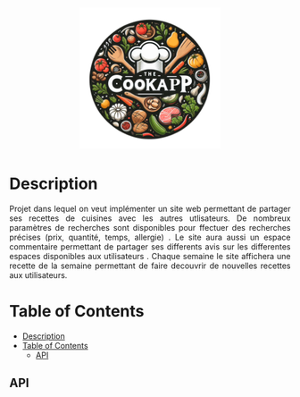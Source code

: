 <h1 align="center">
   <b>
        <img src="./src/controllers/assets/Logo.png" width="50%"/><br>
    </b>
</h1>


# Description

<p align="justify">Projet dans lequel on veut implémenter un site web permettant de partager ses recettes de cuisines avec les autres utlisateurs. De nombreux paramètres de recherches sont disponibles pour ffectuer des recherches précises (prix, quantité, temps, allergie) . Le site aura aussi un espace commentaire permettant de partager ses differents avis sur les differentes espaces disponibles aux utilisateurs . Chaque semaine le site affichera une recette de la semaine permettant de faire decouvrir de nouvelles recettes aux utilisateurs.</p>

# Table of Contents

- [Description](#description)
- [Table of Contents](#table-of-contents)
  - [API](#api)

## API